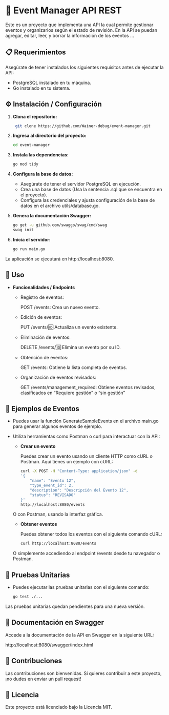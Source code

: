 # 🌟 Event Manager API REST

Este es un proyecto que implementa una API la cual permite gestionar eventos y organizarlos según el estado de revisión. En la API se puedan agregar, editar, leer, y borrar la información de los eventos ...

## 📋 Requerimientos

Asegúrate de tener instalados los siguientes requisitos antes de ejecutar la API:

- PostgreSQL instalado en tu máquina.
- Go instalado en tu sistema.

## ⚙️ Instalación / Configuración

1. **Clona el repositorio:**
   ```bash
    git clone https://github.com/Wainer-debug/event-manager.git


2. **Ingresa al directorio del proyecto:**
   ```bash
   cd event-manager


3. **Instala las dependencias:**
    
    ```bash
    go mod tidy

4. **Configura la base de datos:**

    * Asegúrate de tener el servidor PostgreSQL en ejecución.
    * Crea una base de datos (Usa la sentencia .sql que se encuentra en el proyecto).
    * Configura las credenciales y ajusta configuración de la base de datos en el archivo utils/database.go.

5. **Genera la documentación Swagger:**

    ```bash
    go get -u github.com/swaggo/swag/cmd/swag
    swag init

6.  **Inicia el servidor:**

    ```bash
    go run main.go
    
La aplicación se ejecutará en http://localhost:8080.

## 🚀 Uso

- **Funcionalidades / Endpoints**

    * Registro de eventos:
        
        POST /events: Crea un nuevo evento.
        
    * Edición de eventos:
        
        PUT /events/:id: Actualiza un evento existente.

    * Eliminación de eventos:
        
        DELETE /events/:id: Elimina un evento por su ID.

    * Obtención de eventos:
        
        GET /events: Obtiene la lista completa de eventos.

    * Organización de eventos revisados:
        
        GET /events/management_required: Obtiene eventos revisados, clasificados en “Requiere gestión” o “sin gestión” 

## 📄 Ejemplos de Eventos

- Puedes usar la función GenerateSampleEvents en el archivo main.go para generar algunos eventos de ejemplo.

- Utiliza herramientas como Postman o curl para interactuar con la API:

    - **Crear un evento**
        
        Puedes crear un evento usando un cliente HTTP como cURL o Postman. Aquí tienes un ejemplo con cURL:
    
        ```bash
        curl -X POST -H "Content-Type: application/json" -d 
        '{
            "name": "Evento 12",
            "type_event_id": 2,
            "description": "Descripción del Evento 12",
            "status": "REVISADO"
        }' 
        http://localhost:8080/events

    O con Postman, usando la interfaz gráfica.

    - **Obtener eventos**
        
        Puedes obtener todos los eventos con el siguiente comando cURL:
    
        ```bash
        curl http://localhost:8080/events

    O simplemente accediendo al endpoint /events desde tu navegador o Postman.

## 🧪 Pruebas Unitarias
    
* Puedes ejecutar las pruebas unitarias con el siguiente comando:

    ```bash
    go test ./...

Las pruebas unitarias quedan pendientes para una nueva versión.
        
## 📖 Documentación en Swagger
    
Accede a la documentación de la API en Swagger en la siguiente URL:

http://localhost:8080/swagger/index.html

## 🤝 Contribuciones

Las contribuciones son bienvenidas. Si quieres contribuir a este proyecto, ¡no dudes en enviar un pull request!


## 📄 Licencia

Este proyecto está licenciado bajo la Licencia MIT.